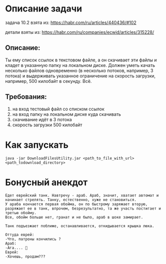 # Описание задачи

задача 10.2 взята из: https://habr.com/ru/articles/440436/#102

детали взяты из: https://habr.com/ru/companies/ecwid/articles/315228/

## Описание:
Ты ему список ссылок в текстовом файле, а он скачивает эти файлы и кладет в указанную папку на локальном диске.
Должен уметь качать несколько файлов одновременно (в несколько потоков, например, 3 потока) и
выдерживать указанное ограничение на скорость загрузки, например, 500 килобайт в секунду. Всё.

## Требования:
1. на вход тестовый файл со списком ссылок
2. на вход папку на локальном диске куда скачивать
3. скачивание идёт в 3 потока
4. скорость загрузки 500 килобайт

# Как запускать



```
java -jar DownloadFilesUtility.jar <path_to_file_with_url> <path_todownload_directory>
```

# Бонусный анекдот
```
Едет еврейский танк. Навтречу - араб. Араб, значит, хватает автомат и
начинает стрелять. Танку, естественно, хуже не становиться.
У араба кончается первая обойма, он по быстрому заряжает вторую,
разряжает ее в танк, впрочем, безрезультатно, та же участь постигает и
третью обойму.
Все, обойм больше нет, гранат и не было, араб в шоке замирает.

Танк подъезжает поближе, останавливается, откидывается крышка люка.

Оттуда еврей: 
-Что, патроны кончились ?
Араб: 
-Ага.... 🙁
Еврей: 
-Хочешь, продам???
```